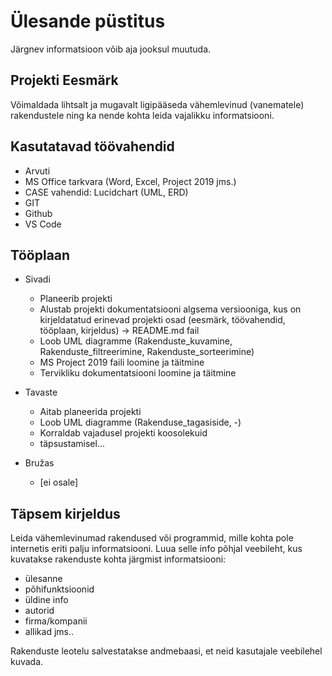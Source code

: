 # Ülesande püstitus
Järgnev informatsioon võib aja jooksul muutuda.

## Projekti Eesmärk
Võimaldada lihtsalt ja mugavalt ligipääseda vähemlevinud (vanematele) rakendustele ning ka nende kohta leida vajalikku informatsiooni.

## Kasutatavad töövahendid
 * Arvuti
 * MS Office tarkvara (Word, Excel, Project 2019 jms.)
 * CASE vahendid: Lucidchart (UML, ERD)
 * GIT
 * Github
 * VS Code

## Tööplaan
 * Sivadi
    * Planeerib projekti
    * Alustab projekti dokumentatsiooni algsema versiooniga, kus on kirjeldatatud erinevad projekti osad (eesmärk, töövahendid, tööplaan, kirjeldus) -> README.md fail
    * Loob UML diagramme (Rakenduste_kuvamine, Rakenduste_filtreerimine, Rakenduste_sorteerimine)
    * MS Project 2019 faili loomine ja täitmine
    * Tervikliku dokumentatsiooni loomine ja täitmine

 * Tavaste
    * Aitab planeerida projekti
    * Loob UML diagramme (Rakenduse_tagasiside, -)
    * Korraldab vajadusel projekti koosolekuid
    * täpsustamisel...

 * Bružas
    * [ei osale]

## Täpsem kirjeldus
Leida vähemlevinumad rakendused või programmid, mille kohta pole internetis eriti palju informatsiooni.
Luua selle info põhjal veebileht, kus kuvatakse rakenduste kohta järgmist informatsiooni:
 * ülesanne
 * põhifunktsioonid
 * üldine info
 * autorid
 * firma/kompanii
 * allikad
jms..

Rakenduste leotelu salvestatakse andmebaasi, et neid kasutajale veebilehel kuvada.
